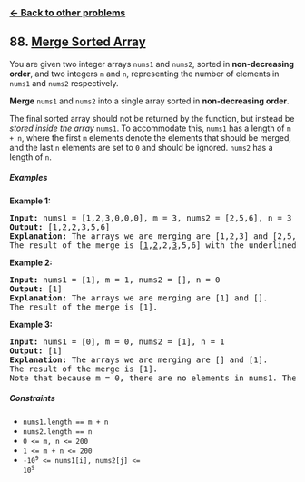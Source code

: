 ### [&#8592; Back to other problems](../../README.md)

## 88. [Merge Sorted Array](https://leetcode.com/problems/merge-sorted-array/)

You are given two integer arrays `nums1` and `nums2`, sorted in **non-decreasing order**, and two
integers `m` and `n`, representing the number of elements in `nums1` and `nums2` respectively.

**Merge** `nums1` and `nums2` into a single array sorted in **non-decreasing order**.

The final sorted array should not be returned by the function, but instead be *stored inside the
array* `nums1`. To accommodate this, `nums1` has a length of `m + n`, where the first `m` elements
denote the elements that should be merged, and the last `n` elements are set to `0` and should be
ignored. `nums2` has a length of `n`.

##### Examples

**Example 1:**

<pre>
<b>Input:</b> nums1 = [1,2,3,0,0,0], m = 3, nums2 = [2,5,6], n = 3
<b>Output:</b> [1,2,2,3,5,6]
<b>Explanation:</b> The arrays we are merging are [1,2,3] and [2,5,6].
The result of the merge is [<u>1</u>,<u>2</u>,2,<u>3</u>,5,6] with the underlined elements coming from nums1.
</pre>

**Example 2:**

<pre>
<b>Input:</b> nums1 = [1], m = 1, nums2 = [], n = 0
<b>Output:</b> [1]
<b>Explanation:</b> The arrays we are merging are [1] and [].
The result of the merge is [1].
</pre>

**Example 3:**

<pre>
<b>Input:</b> nums1 = [0], m = 0, nums2 = [1], n = 1
<b>Output:</b> [1]
<b>Explanation:</b> The arrays we are merging are [] and [1].
The result of the merge is [1].
Note that because m = 0, there are no elements in nums1. The 0 is only there to ensure the merge result can fit in nums1.
</pre>

##### Constraints

* <code>nums1.length == m + n</code>
* <code>nums2.length == n</code>
* <code>0 <= m, n <= 200</code>
* <code>1 <= m + n <= 200</code>
* <code>-10<sup>9</sup> <= nums1[i], nums2[j] <= 10<sup>9</sup></code>
